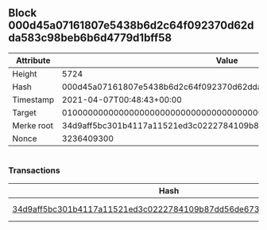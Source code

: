 ## Block 000d45a07161807e5438b6d2c64f092370d62dda583c98beb6b6d4779d1bff58

Attribute | Value
--- | ---
Height | 5724
Hash | 000d45a07161807e5438b6d2c64f092370d62dda583c98beb6b6d4779d1bff58
Timestamp | 2021-04-07T00:48:43+00:00
Target | 0100000000000000000000000000000000000000000000000000000000000000
Merke root | 34d9aff5bc301b4117a11521ed3c0222784109b87dd56de673f1ac0b1cbc196c
Nonce | 3236409300

```

```

### Transactions

Hash | Amount
--- | ---
[34d9aff5bc301b4117a11521ed3c0222784109b87dd56de673f1ac0b1cbc196c](34d9aff5bc301b4117a11521ed3c0222784109b87dd56de673f1ac0b1cbc196c.md) | 10.00000000 SKEPTI 
